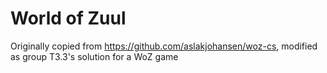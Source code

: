 # World of Zuul

Originally copied from https://github.com/aslakjohansen/woz-cs, modified as group T3.3's solution for a WoZ game

